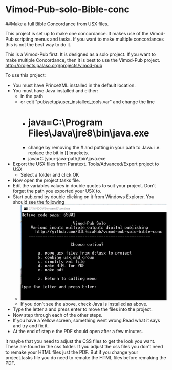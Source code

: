 # Vimod-Pub-solo-Bible-conc
##Make a full Bible Concordance from USX files.

This project is set up to make one concordance. It makes use of the Vimod-Pub scripting menus and tasks. If you want to make multiple concordances this is not the best way to do it.

This is a Vimod-Pub first. It is designed as a solo project. If you want to make multiple Concordance, then it is best to use the Vimod-Pub project. http://projects.palaso.org/projects/vimod-pub

To use this project:
* You must have PrinceXML installed in the default location.
* You must have Java installed and either:
  * in the path 
  * or edit "pub\setup\user_installed_tools.var" and change the line 
      * # java=C:\Program Files\Java\jre8\bin\java.exe
      * change by removing the # and putting in your path to Java. i.e. replace the bit in [] brackets.
      * java=C:\[your-java-path]\bin\java.exe
* Export the USX files from Paratext. Tools/Advanced/Export project to USX
    * Select a folder and click OK
* Now open the project.tasks file.
* Edit the variables values in double quotes to suit your project. Don't forget the path you exported your USX to.
* Start pub.cmd by double clicking on it from Windows Explorer. You should see the following
  * ![start screen](pub/resources/startscreen.GIF)
  * If you don't see the above, check Java is installed as above.
* Type the letter a and press enter to move the files into the project.
* Now step through each of the other steps.
* If you have a Yellow screen, something went wrong.Read what it says and try and fix it.
* At the end of step e the PDF should open after a few minutes.

It maybe that you need to adjust the CSS files to get the look you want. These are found in the css folder. If you adjust the css files you don't need to remake your HTML files just the PDF. But if you change your project.tasks file you do need to remake the HTML files before remaking the PDF.